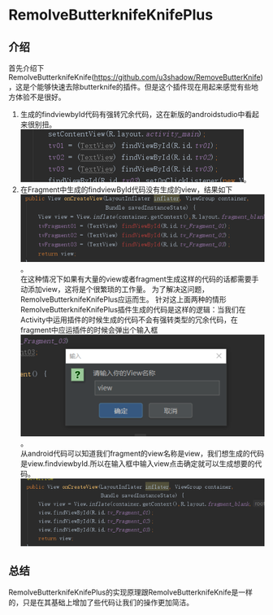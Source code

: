 # RemolveButterknifeKnifePlus
## 介绍
首先介绍下RemolveButterknifeKnife(https://github.com/u3shadow/RemoveButterKnife)，这是个能够快速去除butterknife的插件。但是这个插件现在用起来感觉有些地方体验不是很好。
1. 生成的findviewbyId代码有强转冗余代码，这在新版的androidstudio中看起来很别扭。<br>![image](images/image01.png)。<br>
2. 在Fragment中生成的findviewById代码没有生成的view，结果如下<br>![image](images/image02.png)。<br>在这种情况下如果有大量的view或者fragment生成这样的代码的话都需要手动添加view，这将是个很繁琐的工作量。
为了解决这问题，RemolveButterknifeKnifePlus应运而生。
针对这上面两种的情形RemolveButterknifeKnifePlus插件生成的代码是这样的逻辑：当我们在Activity中运用插件的时候生成的代码不会有强转类型的冗余代码，在fragment中应运插件的时候会弹出个输入框<br>![image](images/image03.png)。
<br>从android代码可以知道我们fragment的view名称是view，我们想生成的代码是view.findviewbyId.所以在输入框中输入view点击确定就可以生成想要的代码。![image](images/image04.png)
## 总结
RemolveButterknifeKnifePlus的实现原理跟RemolveButterknifeKnife是一样的，只是在其基础上增加了些代码让我们的操作更加简洁。
